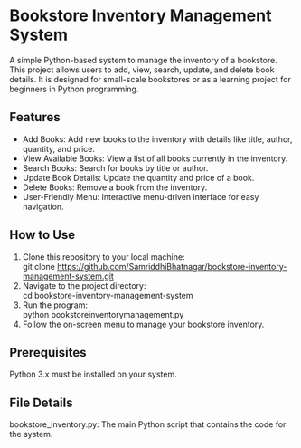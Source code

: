 # Bookstore Inventory Management System
A simple Python-based system to manage the inventory of a bookstore. This project allows users to add, view, search, update, and delete book details. It is designed for small-scale bookstores or as a learning project for beginners in Python programming.

## Features
- Add Books: Add new books to the inventory with details like title, author, quantity, and price.
- View Available Books: View a list of all books currently in the inventory.
- Search Books: Search for books by title or author.
- Update Book Details: Update the quantity and price of a book.
- Delete Books: Remove a book from the inventory.
- User-Friendly Menu: Interactive menu-driven interface for easy navigation.
## How to Use
1. Clone this repository to your local machine:  
git clone https://github.com/SamriddhiBhatnagar/bookstore-inventory-management-system.git
2. Navigate to the project directory:  
cd bookstore-inventory-management-system
3. Run the program:  
python bookstoreinventorymanagement.py
4. Follow the on-screen menu to manage your bookstore inventory.
## Prerequisites
Python 3.x must be installed on your system.
## File Details
bookstore_inventory.py: The main Python script that contains the code for the system.
